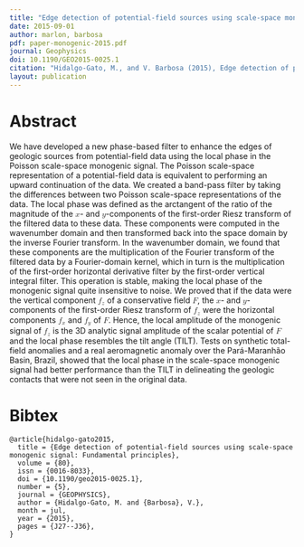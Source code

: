 ```yaml
---
title: "Edge detection of potential-field sources using scale-space monogenic signal: Fundamental principles"
date: 2015-09-01
author: marlon, barbosa
pdf: paper-monogenic-2015.pdf
journal: Geophysics
doi: 10.1190/GEO2015-0025.1
citation: "Hidalgo-Gato, M., and V. Barbosa (2015), Edge detection of potential-field sources using scale-space monogenic signal: Fundamental principles, GEOPHYSICS, 80(5), J27-J36, doi:10.1190/geo2015-0025.1."
layout: publication
---
```



# Abstract

We have developed a new phase-based filter to enhance the edges of geologic
sources from potential-field data using the local phase in the Poisson
scale-space monogenic signal. The Poisson scale-space representation of a
potential-field data is equivalent to performing an upward continuation of the
data. We created a band-pass filter by taking the differences between two
Poisson scale-space representations of the data. The local phase was defined as
the arctangent of the ratio of the magnitude of the <math overflow="scroll"
display="inline"><mrow><mi>x</mi></mrow></math>- and <math overflow="scroll"
display="inline"><mrow><mi>y</mi></mrow></math>-components of the first-order
Riesz transform of the filtered data to these data. These components were
computed in the wavenumber domain and then transformed back into the space
domain by the inverse Fourier transform. In the wavenumber domain, we found
that these components are the multiplication of the Fourier transform of the
filtered data by a Fourier-domain kernel, which in turn is the multiplication
of the first-order horizontal derivative filter by the first-order vertical
integral filter. This operation is stable, making the local phase of the
monogenic signal quite insensitive to noise. We proved that if the data were
the vertical component <math overflow="scroll"
display="inline"><mrow><msub><mi>f</mi><mi>z</mi></msub></mrow></math> of a
conservative field <math overflow="scroll" display="inline"><mrow><mi
mathvariant="bold">F</mi></mrow></math>, the <math overflow="scroll"
display="inline"><mrow><mi>x</mi></mrow></math>- and <math overflow="scroll"
display="inline"><mrow><mi>y</mi></mrow></math>-components of the first-order
Riesz transform of <math overflow="scroll"
display="inline"><mrow><msub><mi>f</mi><mi>z</mi></msub></mrow></math> were the
horizontal components <math overflow="scroll"
display="inline"><mrow><msub><mi>f</mi><mi>x</mi></msub></mrow></math> and
<math overflow="scroll"
display="inline"><mrow><msub><mi>f</mi><mi>y</mi></msub></mrow></math> of <math
overflow="scroll" display="inline"><mrow><mi
mathvariant="bold">F</mi></mrow></math>. Hence, the local amplitude of the
monogenic signal of <math overflow="scroll"
display="inline"><mrow><msub><mi>f</mi><mi>z</mi></msub></mrow></math> is the
3D analytic signal amplitude of the scalar potential of <math overflow="scroll"
display="inline"><mrow><mi mathvariant="bold">F</mi></mrow></math> and the
local phase resembles the tilt angle (TILT). Tests on synthetic total-field
anomalies and a real aeromagnetic anomaly over the Pará-Maranhão Basin, Brazil,
showed that the local phase in the scale-space monogenic signal had better
performance than the TILT in delineating the geologic contacts that were not
seen in the original data.

# Bibtex

    @article{hidalgo-gato2015,
      title = {Edge detection of potential-field sources using scale-space monogenic signal: Fundamental principles},
      volume = {80},
      issn = {0016-8033},
      doi = {10.1190/geo2015-0025.1},
      number = {5},
      journal = {GEOPHYSICS},
      author = {Hidalgo-Gato, M. and {Barbosa}, V.},
      month = jul,
      year = {2015},
      pages = {J27--J36},
    }
